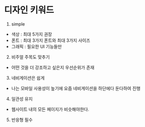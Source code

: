 # 디자인 키워드

1. simple

- 색상 : 최대 5가지 권장
- 폰트 : 최대 3가지 폰트와 최대 3가지 사이즈
- 그래픽 : 필요한 UI 기능들만

2. 비주얼 주목도 맞추기

- 어떤 것을 더 강조하고 싶은지 우선순위가 존재

3. 네비게이션은 쉽게

- 나는 모바일 사용성이 높기에 요즘 네비게이션을 하단에다 둔다하여 진행

4. 일관성 유지

- 웹사이트 내의 모든 페이지가 비슷해야한다.

5. 반응형 필수

